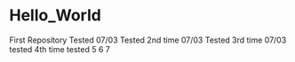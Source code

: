 # Hello_World
First Repository
Tested 07/03
Tested 2nd time 07/03
Tested 3rd time 07/03
tested 4th time
tested 5
6
7
